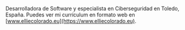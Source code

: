 Desarrolladora de Software y especialista en Ciberseguridad en Toledo, España. Puedes ver mi currículum en formato web en [www.elliecolorado.eu](https://www.elliecolorado.eu).
